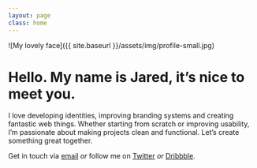 ```yaml
---
layout: page
class: home
---
```


![My lovely face]({{ site.baseurl }}/assets/img/profile-small.jpg)

# Hello. My name is Jared, it’s nice to meet you.

I love developing identities, improving branding systems and creating fantastic web things. Whether starting from scratch or improving usability, I’m passionate about making projects clean and functional. Let’s create something great together.

Get in touch via <a href="mailto:hello@jaredpendergraft.com?subject=Hey Jared, love the site, how’s it going?">email</a> *or* follow me on [Twitter](https://twitter.com/jaredpdesigns) *or* [Dribbble](https://dribbble.com/jaredpdesigns).